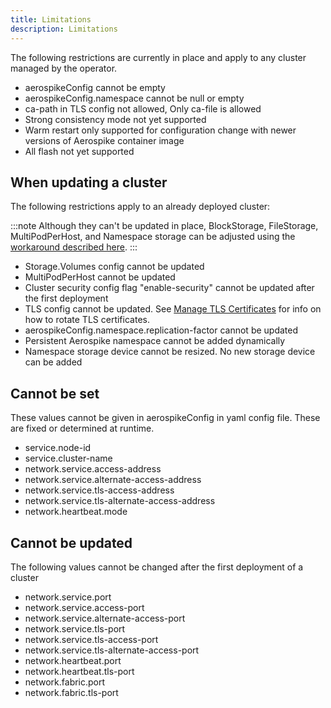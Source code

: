```yaml
---
title: Limitations
description: Limitations
---
```


The following restrictions are currently in place and apply to any cluster managed by the operator.

* aerospikeConfig cannot be empty
* aerospikeConfig.namespace cannot be null or empty
* ca-path in TLS config not allowed, Only ca-file is allowed
* Strong consistency mode not yet supported
* Warm restart only supported for configuration change with newer versions of Aerospike container image
* All flash not yet supported

## When updating a cluster

The following restrictions apply to an already deployed cluster:

:::note
Although they can't be updated in place, BlockStorage, FileStorage, MultiPodPerHost, and Namespace storage can be adjusted using the [workaround described here](Scaling-namespace-storage.md).
:::

* Storage.Volumes config cannot be updated
* MultiPodPerHost cannot be updated
* Cluster security config flag "enable-security" cannot be updated after the first deployment
* TLS config cannot be updated. See [Manage TLS Certificates](Manage-TLS-Certificates.md/#rotate-tls-certs) for info on how to rotate TLS certificates.
* aerospikeConfig.namespace.replication-factor cannot be updated
* Persistent Aerospike namespace cannot be added dynamically
* Namespace storage device cannot be resized. No new storage device can be added

## Cannot be set

These values cannot be given in aerospikeConfig in yaml config file. These are fixed or determined at runtime.

* service.node-id
* service.cluster-name
* network.service.access-address
* network.service.alternate-access-address
* network.service.tls-access-address
* network.service.tls-alternate-access-address
* network.heartbeat.mode

## Cannot be updated

The following values cannot be changed after the first deployment of a cluster
* network.service.port
* network.service.access-port
* network.service.alternate-access-port
* network.service.tls-port
* network.service.tls-access-port
* network.service.tls-alternate-access-port
* network.heartbeat.port
* network.heartbeat.tls-port
* network.fabric.port
* network.fabric.tls-port
